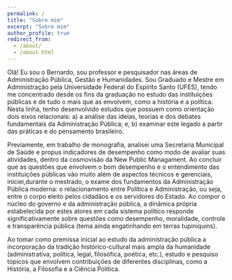 ```yaml
---
permalink: /
title: "Sobre mim"
excerpt: "Sobre mim"
author_profile: true
redirect_from: 
  - /about/
  - /about.html
---
```


Olá! Eu sou o Bernardo, sou professor e pesquisador nas áreas de Administração Pública,
Gestão e Humanidades. Sou Graduado e Mestre em Administração pela Universidade Federal 
do Espírito Santo (UFES), tendo me concentrado desde os fins da graduação no estudo das
instituições públicas e de tudo o mais que as envolvem, como a história e a política. 
Nesta linha, tenho desenvolvido estudos que possuem como orientação dois eixos relacionais: 
a) a análise das ideias, teorias e dos debates fundamentais da  Administração Pública; e,
b) examinar este legado a partir das práticas e do pensamento brasileiro. 

Previamente, em trabalho de monografia, analisei uma Secretaria Municipal de Saúde
e propus indicadores de desempenho como modo de avaliar suas atividades, dentro da 
cosmovisão da New Public Managament. Ao concluir que as questões que envolvem
o bom desempenho e o entendimento das instituições públicas vão muito além de aspectos
técnicos e gerenciais, iniciei,durante o mestrado, o exame dos fundamentos da Administração 
Pública moderna: o relacionamento entre Política e Administração, ou seja, entre o corpo
eleito pelos cidadãos e os servidores do Estado. Ao compor o núcleo  do governo e da administração
pública, a dinâmica própria estabelecida por estes atores em cada sistema político responde 
significativamente sobre questões como desempenho, moralidade, controle e transparência pública 
(tema ainda engatinhando em terras tupiniquins).

Ao tomar como premissa inicial ao estudo da administração pública a incorporação da 
tradição histórico-cultural mais ampla da humanidade (administrativa, política, legal,
filosófica, poética, etc.), estudo e pesquiso tópicos que envolvem contribuições de 
diferentes disciplinas, como a História, a Filosofia e a Ciência Política. 

